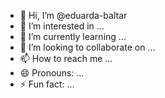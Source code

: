 - 👋 Hi, I’m @eduarda-baltar
- 👀 I’m interested in ...
- 🌱 I’m currently learning ...
- 💞️ I’m looking to collaborate on ...
- 📫 How to reach me ...
- 😄 Pronouns: ...
- ⚡ Fun fact: ...

<!---
eduarda-baltar/eduarda-baltar is a ✨ special ✨ repository because its `README.md` (this file) appears on your GitHub profile.
You can click the Preview link to take a look at your changes.
--->
